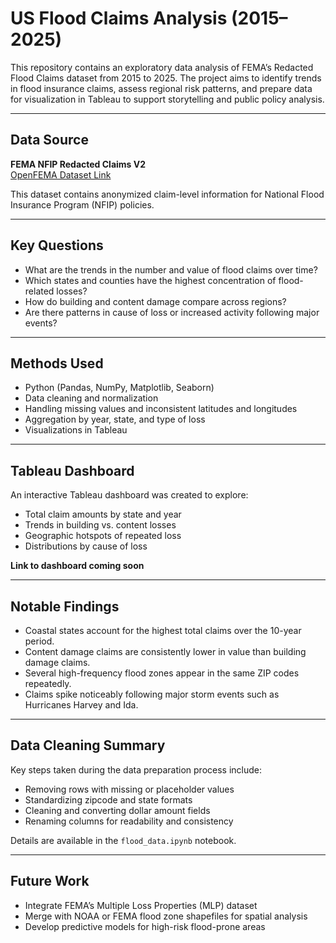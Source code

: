 # US Flood Claims Analysis (2015–2025)

This repository contains an exploratory data analysis of FEMA’s Redacted Flood Claims dataset from 2015 to 2025. The project aims to identify trends in flood insurance claims, assess regional risk patterns, and prepare data for visualization in Tableau to support storytelling and public policy analysis.

---

## Data Source

**FEMA NFIP Redacted Claims V2**  
[OpenFEMA Dataset Link](https://www.fema.gov/openfema-data-page/fima-nfip-redacted-claims-v2)

This dataset contains anonymized claim-level information for National Flood Insurance Program (NFIP) policies.

---

## Key Questions

- What are the trends in the number and value of flood claims over time?
- Which states and counties have the highest concentration of flood-related losses?
- How do building and content damage compare across regions?
- Are there patterns in cause of loss or increased activity following major events?

---

## Methods Used

- Python (Pandas, NumPy, Matplotlib, Seaborn)
- Data cleaning and normalization
- Handling missing values and inconsistent latitudes and longitudes
- Aggregation by year, state, and type of loss
- Visualizations in Tableau

---

## Tableau Dashboard

An interactive Tableau dashboard was created to explore:
- Total claim amounts by state and year
- Trends in building vs. content losses
- Geographic hotspots of repeated loss
- Distributions by cause of loss

**Link to dashboard coming soon**

---

## Notable Findings

- Coastal states account for the highest total claims over the 10-year period.
- Content damage claims are consistently lower in value than building damage claims.
- Several high-frequency flood zones appear in the same ZIP codes repeatedly.
- Claims spike noticeably following major storm events such as Hurricanes Harvey and Ida.

---

## Data Cleaning Summary

Key steps taken during the data preparation process include:
- Removing rows with missing or placeholder values
- Standardizing zipcode and state formats
- Cleaning and converting dollar amount fields
- Renaming columns for readability and consistency

Details are available in the `flood_data.ipynb` notebook.

---

## Future Work

- Integrate FEMA’s Multiple Loss Properties (MLP) dataset
- Merge with NOAA or FEMA flood zone shapefiles for spatial analysis
- Develop predictive models for high-risk flood-prone areas
